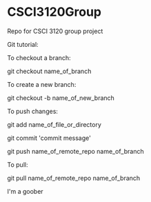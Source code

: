 # CSCI3120Group
Repo for CSCI 3120 group project

Git tutorial:

To checkout a branch:

git checkout name_of_branch

To create a new branch:

git checkout -b name_of_new_branch

To push changes:

git add name_of_file_or_directory

git commit 'commit message'

git push name_of_remote_repo name_of_branch

To pull:

git pull name_of_remote_repo name_of_branch


I'm a goober
